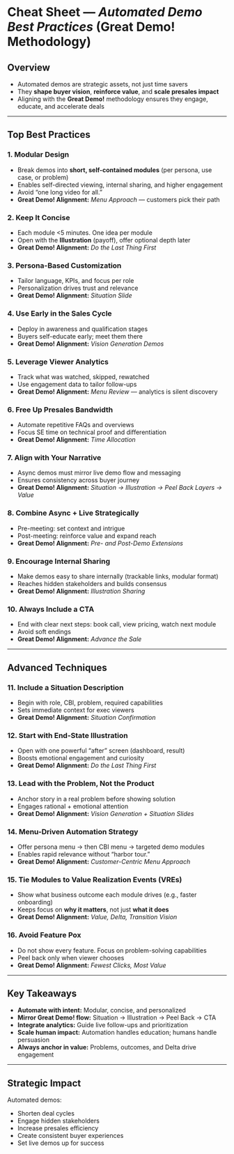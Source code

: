 # Cheat Sheet — *Automated Demo Best Practices* (Great Demo! Methodology)

## Overview  

- Automated demos are strategic assets, not just time savers
- They **shape buyer vision**, **reinforce value**, and **scale presales impact**
- Aligning with the **Great Demo!** methodology ensures they engage, educate, and accelerate deals

---

## Top Best Practices

### 1. Modular Design  

- Break demos into **short, self-contained modules** (per persona, use case, or problem)
- Enables self-directed viewing, internal sharing, and higher engagement
- Avoid “one long video for all.”  
- **Great Demo! Alignment:** *Menu Approach* — customers pick their path

### 2. Keep It Concise  

- Each module <5 minutes. One idea per module
- Open with the **Illustration** (payoff), offer optional depth later
- **Great Demo! Alignment:** *Do the Last Thing First*

### 3. Persona-Based Customization  

- Tailor language, KPIs, and focus per role
- Personalization drives trust and relevance
- **Great Demo! Alignment:** *Situation Slide*

### 4. Use Early in the Sales Cycle  

- Deploy in awareness and qualification stages
- Buyers self-educate early; meet them there
- **Great Demo! Alignment:** *Vision Generation Demos*

### 5. Leverage Viewer Analytics  

- Track what was watched, skipped, rewatched
- Use engagement data to tailor follow-ups
- **Great Demo! Alignment:** *Menu Review* — analytics is silent discovery

### 6. Free Up Presales Bandwidth  

- Automate repetitive FAQs and overviews
- Focus SE time on technical proof and differentiation
- **Great Demo! Alignment:** *Time Allocation*

### 7. Align with Your Narrative  

- Async demos must mirror live demo flow and messaging
- Ensures consistency across buyer journey
- **Great Demo! Alignment:** *Situation → Illustration → Peel Back Layers → Value*

### 8. Combine Async + Live Strategically  

- Pre-meeting: set context and intrigue
- Post-meeting: reinforce value and expand reach
- **Great Demo! Alignment:** *Pre- and Post-Demo Extensions*

### 9. Encourage Internal Sharing  

- Make demos easy to share internally (trackable links, modular format)
- Reaches hidden stakeholders and builds consensus
- **Great Demo! Alignment:** *Illustration Sharing*

### 10. Always Include a CTA  

- End with clear next steps: book call, view pricing, watch next module
- Avoid soft endings
- **Great Demo! Alignment:** *Advance the Sale*

---

## Advanced Techniques

### 11. Include a Situation Description  

- Begin with role, CBI, problem, required capabilities
- Sets immediate context for exec viewers
- **Great Demo! Alignment:** *Situation Confirmation*

### 12. Start with End-State Illustration  

- Open with one powerful “after” screen (dashboard, result)
- Boosts emotional engagement and curiosity
- **Great Demo! Alignment:** *Do the Last Thing First*

### 13. Lead with the Problem, Not the Product  

- Anchor story in a real problem before showing solution
- Engages rational + emotional attention
- **Great Demo! Alignment:** *Vision Generation + Situation Slides*

### 14. Menu-Driven Automation Strategy  

- Offer persona menu → then CBI menu → targeted demo modules
- Enables rapid relevance without “harbor tour.”  
- **Great Demo! Alignment:** *Customer-Centric Menu Approach*

### 15. Tie Modules to Value Realization Events (VREs)  

- Show what business outcome each module drives (e.g., faster onboarding)
- Keeps focus on **why it matters**, not just **what it does**
- **Great Demo! Alignment:** *Value, Delta, Transition Vision*

### 16. Avoid Feature Pox  

- Do not show every feature. Focus on problem-solving capabilities
- Peel back only when viewer chooses
- **Great Demo! Alignment:** *Fewest Clicks, Most Value*

---

## Key Takeaways  

- **Automate with intent:** Modular, concise, and personalized
- **Mirror Great Demo! flow:** Situation → Illustration → Peel Back → CTA
- **Integrate analytics:** Guide live follow-ups and prioritization
- **Scale human impact:** Automation handles education; humans handle persuasion
- **Always anchor in value:** Problems, outcomes, and Delta drive engagement

---

## Strategic Impact  

Automated demos:  

- Shorten deal cycles  
- Engage hidden stakeholders  
- Increase presales efficiency  
- Create consistent buyer experiences  
- Set live demos up for success
